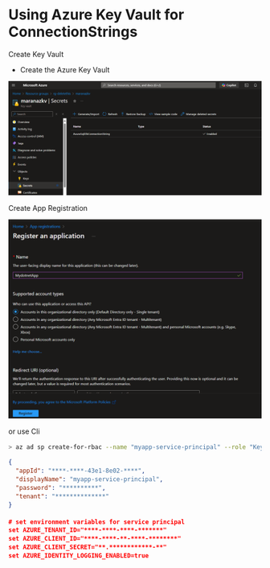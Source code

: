 # Using Azure Key Vault for ConnectionStrings

Create Key Vault

- Create the Azure Key Vault

![alt text](image-1.png)

Create App Registration

![alt text](image.png)


or use Cli
```bash
> az ad sp create-for-rbac --name "myapp-service-principal" --role "Key Vault Secrets Officer" --scopes /subscriptions/{subscription-id}/resourceGroups/{resource-group}/providers/Microsoft.KeyVault/vaults/{key-vault-name}
```

```json
{
  "appId": "****-****-43e1-8e02-****",
  "displayName": "myapp-service-principal",
  "password": "**********",
  "tenant": "**************"
}

# set environment variables for service principal
set AZURE_TENANT_ID="****-****-****-*******"
set AZURE_CLIENT_ID="****-****-**-****-********"
set AZURE_CLIENT_SECRET="**.************-**"
set AZURE_IDENTITY_LOGGING_ENABLED=true

```

